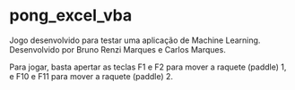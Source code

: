 # pong_excel_vba
Jogo desenvolvido para testar uma aplicação de Machine Learning. Desenvolvido por Bruno Renzi Marques e Carlos Marques.

Para jogar, basta apertar as teclas F1 e F2 para mover a raquete (paddle) 1, e F10 e F11 para mover a raquete (paddle) 2.
